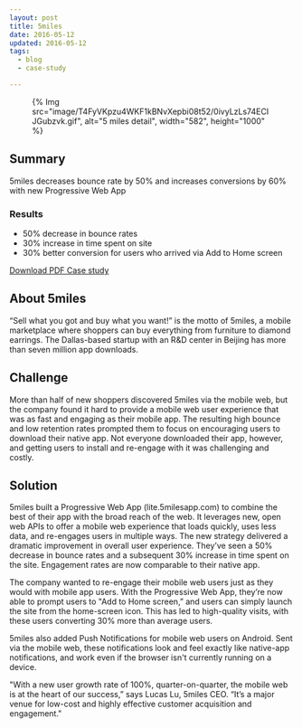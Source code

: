 ```yaml
---
layout: post
title: 5miles
date: 2016-05-12
updated: 2016-05-12
tags:
  - blog
  - case-study

---
```


<figure>
{% Img src="image/T4FyVKpzu4WKF1kBNvXepbi08t52/0ivyLzLs74ECIJGubzvk.gif", alt="5 miles detail", width="582", height="1000" %}
</figure>

## Summary

5miles decreases bounce rate by 50% and increases conversions by 60% with new
Progressive Web App

### Results

- 50% decrease in bounce rates
- 30% increase in time spent on site
- 30% better conversion for users who arrived via Add to Home screen

[Download PDF Case study](https://storage.googleapis.com/web-dev-uploads/file/T4FyVKpzu4WKF1kBNvXepbi08t52/uKFLKjXOfOzvuD90R0VN.pdf)

## About 5miles

“Sell what you got and buy what you want!” is the motto of 5miles, a mobile
marketplace where shoppers can buy everything from furniture to diamond
earrings. The Dallas-based startup with an R&D center in Beijing has more than
seven million app downloads.


## Challenge

More than half of new shoppers discovered 5miles via the mobile web, but the
company found it hard to provide a mobile web user experience that was as fast
and engaging as their mobile app. The resulting high bounce and low retention
rates prompted them to focus on encouraging users to download their native
app. Not everyone downloaded their app, however, and getting users to install
and re-engage with it was challenging and costly.


## Solution

5miles built a Progressive Web App (lite.5milesapp.com) to combine the best
of their app with the broad reach of the web. It leverages new, open web APIs
to offer a mobile web experience that loads quickly, uses less data, and
re-engages users in multiple ways. The new strategy delivered a dramatic
improvement in overall user experience. They’ve seen a 50% decrease in bounce
rates and a subsequent 30% increase in time spent on the site. Engagement
rates are now comparable to their native app.

The company wanted to re-engage their mobile web users just as they would
with mobile app users. With the Progressive Web App, they’re now able to
prompt users to "Add to Home screen,” and users can simply launch the site
from the home-screen icon. This has led to high-quality visits, with these
users converting 30% more than average users.

5miles also added Push Notifications for mobile web users on Android. Sent
via the mobile web, these notifications look and feel exactly like native-app
notifications, and work even if the browser isn't currently running on a
device.

"With a new user growth rate of 100%, quarter-on-quarter, the mobile web is
at the heart of our success,” says Lucas Lu, 5miles CEO. “It’s a major venue
for low-cost and highly effective customer acquisition and engagement."
